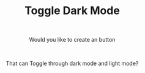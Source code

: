 <div align="center">
<h1>Toggle Dark Mode</h1>
&nbsp;
<p>Would you like to create an button</p>
&nbsp;
<p>That can Toggle through dark mode and light mode?</p>
</div>